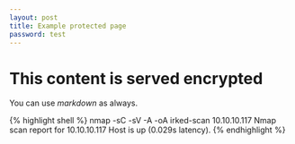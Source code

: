 ```yaml
---
layout: post
title: Example protected page
password: test
---
```


# This content is served encrypted

You can use *markdown* as always.

{% highlight shell %}
nmap -sC -sV -A -oA irked-scan 10.10.10.117
Nmap scan report for 10.10.10.117
Host is up (0.029s latency).
{% endhighlight %}
